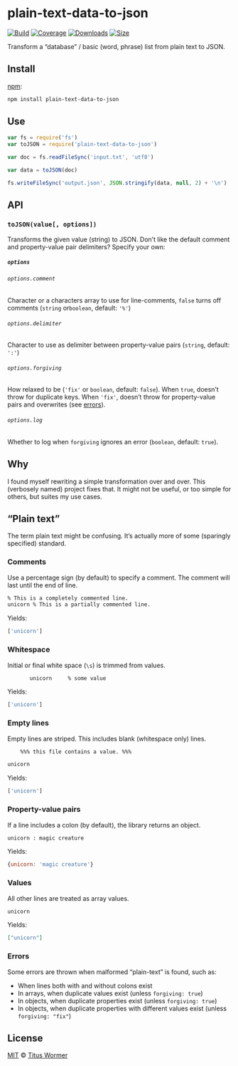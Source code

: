 # plain-text-data-to-json

[![Build][build-badge]][build]
[![Coverage][coverage-badge]][coverage]
[![Downloads][downloads-badge]][downloads]
[![Size][size-badge]][size]

Transform a “database” / basic (word, phrase) list from plain text to JSON.

## Install

[npm][]:

```sh
npm install plain-text-data-to-json
```

## Use

```js
var fs = require('fs')
var toJSON = require('plain-text-data-to-json')

var doc = fs.readFileSync('input.txt', 'utf8')

var data = toJSON(doc)

fs.writeFileSync('output.json', JSON.stringify(data, null, 2) + '\n')
```

## API

### `toJSON(value[, options])`

Transforms the given value (string) to JSON.
Don’t like the default comment and property-value pair delimiters?
Specify your own:

##### `options`

###### `options.comment`

Character or a characters array to use for line-comments, `false`
turns off comments (`string` or`boolean`, default: `'%'`)

###### `options.delimiter`

Character to use as delimiter between property-value pairs (`string`, default:
`':'`)

###### `options.forgiving`

How relaxed to be (`'fix'` or `boolean`, default: `false`).
When `true`, doesn’t throw for duplicate keys.
When `'fix'`, doesn’t throw for property-value pairs and overwrites (see
[errors][]).

###### `options.log`

Whether to log when `forgiving` ignores an error (`boolean`, default: `true`).

## Why

I found myself rewriting a simple transformation over and over.
This (verbosely named) project fixes that.
It might not be useful, or too simple for others, but suites my use cases.

## “Plain text”

The term plain text might be confusing.
It’s actually more of some (sparingly specified) standard.

### Comments

Use a percentage sign (by default) to specify a comment.
The comment will last until the end of line.

```txt
% This is a completely commented line.
unicorn % This is a partially commented line.
```

Yields:

```js
['unicorn']
```

### Whitespace

Initial or final white space (`\s`) is trimmed from values.

```txt
       unicorn     % some value
```

Yields:

```js
['unicorn']
```

### Empty lines

Empty lines are striped.
This includes blank (whitespace only) lines.

```txt
    %%% this file contains a value. %%%

unicorn
```

Yields:

```js
['unicorn']
```

### Property-value pairs

If a line includes a colon (by default), the library returns an object.

```txt
unicorn : magic creature
```

Yields:

```js
{unicorn: 'magic creature'}
```

### Values

All other lines are treated as array values.

```txt
unicorn
```

Yields:

```json
["unicorn"]
```

### Errors

Some errors are thrown when malformed “plain-text” is found, such as:

*   When lines both with and without colons exist
*   In arrays, when duplicate values exist (unless `forgiving: true`)
*   In objects, when duplicate properties exist (unless `forgiving: true`)
*   In objects, when duplicate properties with different values exist (unless
    `forgiving: "fix"`)

## License

[MIT][license] © [Titus Wormer][author]

<!-- Definitions -->

[build-badge]: https://github.com/wooorm/plain-text-data-to-json/workflows/main/badge.svg

[build]: https://github.com/wooorm/plain-text-data-to-json/actions

[coverage-badge]: https://img.shields.io/codecov/c/github/wooorm/plain-text-data-to-json.svg

[coverage]: https://codecov.io/github/wooorm/plain-text-data-to-json

[downloads-badge]: https://img.shields.io/npm/dm/plain-text-data-to-json.svg

[downloads]: https://www.npmjs.com/package/plain-text-data-to-json

[size-badge]: https://img.shields.io/bundlephobia/minzip/plain-text-data-to-json.svg

[size]: https://bundlephobia.com/result?p=plain-text-data-to-json

[npm]: https://docs.npmjs.com/cli/install

[license]: license

[author]: https://wooorm.com

[errors]: #errors
